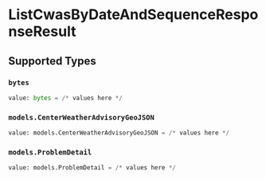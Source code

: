 # ListCwasByDateAndSequenceResponseResult


## Supported Types

### `bytes`

```python
value: bytes = /* values here */
```

### `models.CenterWeatherAdvisoryGeoJSON`

```python
value: models.CenterWeatherAdvisoryGeoJSON = /* values here */
```

### `models.ProblemDetail`

```python
value: models.ProblemDetail = /* values here */
```


